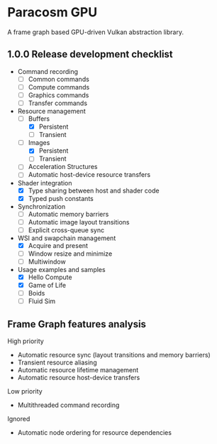 # Paracosm GPU

A frame graph based GPU-driven Vulkan abstraction library.

## 1.0.0 Release development checklist

- Command recording
  - [ ] Common commands
  - [ ] Compute commands
  - [ ] Graphics commands
  - [ ] Transfer commands

- Resource management
  - [ ] Buffers
    - [x] Persistent
    - [ ] Transient
  - [ ] Images
    - [x] Persistent
    - [ ] Transient
  - [ ] Acceleration Structures
  - [ ] Automatic host-device resource transfers

- Shader integration
  - [x] Type sharing between host and shader code
  - [x] Typed push constants

- Synchronization
  - [ ] Automatic memory barriers
  - [ ] Automatic image layout transitions
  - [ ] Explicit cross-queue sync

- WSI and swapchain management
  - [x] Acquire and present
  - [ ] Window resize and minimize
  - [ ] Multiwindow

- Usage examples and samples
  - [x] Hello Compute
  - [x] Game of Life
  - [ ] Boids
  - [ ] Fluid Sim

## Frame Graph features analysis

High priority

- Automatic resource sync (layout transitions and memory barriers)
- Transient resource aliasing
- Automatic resource lifetime management
- Automatic resource host-device transfers

Low priority

- Multithreaded command recording

Ignored

- Automatic node ordering for resource dependencies
